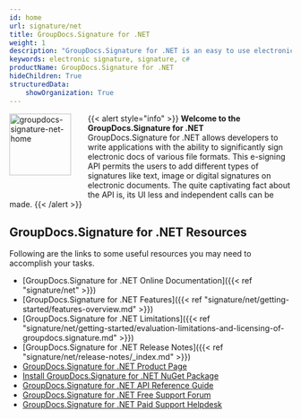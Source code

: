 ```yaml
---
id: home
url: signature/net
title: GroupDocs.Signature for .NET
weight: 1
description: "GroupDocs.Signature for .NET is an easy to use electronic signature API designed for C#/.NET applications"
keywords: electronic signature, signature, c# 
productName: GroupDocs.Signature for .NET
hideChildren: True
structuredData:
    showOrganization: True
---
```

{{< alert style="info" >}}<img src="/signature/net/images/home.png" width="110" height="110" alt="groupdocs-signature-net-home" align="left" style="margin: 0 30px 30px 0"/> **Welcome to the GroupDocs.Signature for .NET**  
GroupDocs.Signature for .NET allows developers to write applications with the ability to significantly sign electronic docs of various file formats. This e-signing API permits the users to add different types of signatures like text, image or digital signatures on electronic documents. The quite captivating fact about the API is, its UI less and independent calls can be made. 
{{< /alert >}}

## GroupDocs.Signature for .NET Resources

Following are the links to some useful resources you may need to accomplish your tasks.

* [GroupDocs.Signature for .NET Online Documentation]({{< ref "signature/net" >}})
* [GroupDocs.Signature for .NET Features]({{< ref "signature/net/getting-started/features-overview.md" >}})
* [GroupDocs.Signature for .NET Limitations]({{< ref "signature/net/getting-started/evaluation-limitations-and-licensing-of-groupdocs.signature.md" >}})
* [GroupDocs.Signature for .NET Release Notes]({{< ref "signature/net/release-notes/_index.md" >}})
* [GroupDocs.Signature for .NET Product Page](https://products.groupdocs.com/signature/net)
* [Install GroupDocs.Signature for .NET NuGet Package](https://www.nuget.org/packages/GroupDocs.Signature/)
* [GroupDocs.Signature for .NET API Reference Guide](https://reference.groupdocs.com/signature/net/)
* [GroupDocs.Signature for .NET Free Support Forum](https://forum.groupdocs.com/c/signature)
* [GroupDocs.Signature for .NET Paid Support Helpdesk](https://helpdesk.groupdocs.com/)
